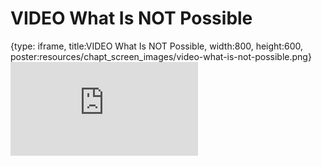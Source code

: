 # VIDEO What Is NOT Possible
 
{type: iframe, title:VIDEO What Is NOT Possible, width:800, height:600, poster:resources/chapt_screen_images/video-what-is-not-possible.png}
![](https://hutchdatascience.org/AI_for_Decision_Makers/no_toc/video-what-is-not-possible.html)
 

 
